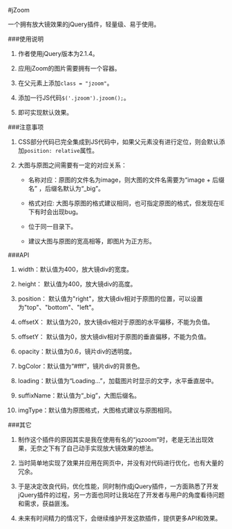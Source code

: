 #jZoom

一个拥有放大镜效果的jQuery插件，轻量级、易于使用。

###使用说明

1. 作者使用jQuery版本为2.1.4。

2. 应用jZoom的图片需要拥有一个容器。

3. 在父元素上添加`class = "jzoom"`。

4. 添加一行JS代码`$('.jzoom').jzoom();`。

5. 即可实现默认效果。

###注意事项

1.  CSS部分代码已完全集成到JS代码中，如果父元素没有进行定位，则会默认添加`position: relative`属性。

2.  大图与原图之间需要有一定的对应关系：

    * 名称对应：原图的文件名为image，则大图的文件名需要为“image + 后缀名” ，后缀名默认为“_big”。

    * 格式对应: 大图与原图的格式建议相同，也可指定原图的格式，但发现在IE下有时会出现bug。

    * 位于同一目录下。

    * 建议大图与原图的宽高相等，即图片为正方形。

###API

1.  width：默认值为400，放大镜div的宽度。

2.  height： 默认值为400，放大镜div的高度。

3.  position： 默认值为"right"，放大镜div相对于原图的位置，可以设置为"top"、"bottom"、"left"。

4.  offsetX： 默认值为20，放大镜div相对于原图的水平偏移，不能为负值。

5.  offsetY： 默认值为0，放大镜div相对于原图的垂直偏移，不能为负值。

6.  opacity：默认值为0.6，镜片div的透明度。

7.  bgColor：默认值为“#fff”，镜片div的背景色。

8.  loading：默认值为“Loading...”，加载图片时显示的文字，水平垂直居中。

9.  suffixName：默认值为“_big”，大图后缀名。

10.  imgType：默认值为原图格式，大图格式建议与原图相同。

###其它

1. 制作这个插件的原因其实是我在使用有名的“jqzoom”时，老是无法出现效果，无奈之下有了自己动手实现放大镜效果的想法。

2. 当时简单地实现了效果并应用在网页中，并没有对代码进行优化，也有大量的冗余。

3. 于是决定改良代码，优化性能，同时制作成jQuery插件，一方面熟悉了开发jQuery插件的过程，另一方面也同时让我站在了开发者与用户的角度看待问题和需求，获益匪浅。

4. 未来有时间精力的情况下，会继续维护开发这款插件，提供更多API和效果。

